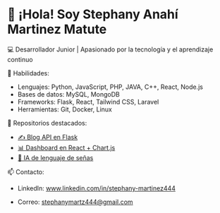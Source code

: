 # 👋 ¡Hola! Soy Stephany Anahí Martinez Matute

💻 Desarrollador Junior | Apasionado por la tecnología y el aprendizaje continuo

🚀 Habilidades:
- Lenguajes: Python, JavaScript, PHP, JAVA, C++, React, Node.js
- Bases de datos:  MySQL, MongoDB
- Frameworks: Flask, React, Tailwind CSS, Laravel
- Herramientas: Git, Docker, Linux

📂 Repositorios destacados:
- [✍️ Blog API en Flask](https://github.com/usuario/blog-api)
- [📊 Dashboard en React + Chart.js](https://github.com/usuario/dashboard-react)
- [🧠 IA de lenguaje de señas](https://github.com/usuario/sign-language-ai)

📫 Contacto:
- LinkedIn: www.linkedin.com/in/stephany-martinez444

- Correo: stephanymartz444@gmail.com

